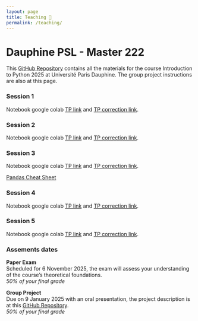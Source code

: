 ```yaml
---
layout: page
title: Teaching 🏫
permalink: /teaching/
---
```


# Dauphine PSL - Master 222 

This [GitHub Repository](https://github.com/Zaltarba/PSL_python_for_finance/tree/main) contains all the materials for the course Introduction to Python 2025 at Université Paris Dauphine. The group project instructions are also at this page.

### Session 1 

Notebook google colab [TP link](https://colab.research.google.com/github/Zaltarba/PSL_python_for_finance/blob/main/python_session_1.ipynb) and [TP correction  link](https://colab.research.google.com/github/Zaltarba/PSL_python_for_finance/blob/main/python_session_1_corrected.ipynb).

### Session 2 

Notebook google colab [TP link](https://colab.research.google.com/github/Zaltarba/PSL_python_for_finance/blob/main/python_session_2.ipynb) and [TP correction  link](https://colab.research.google.com/github/Zaltarba/PSL_python_for_finance/blob/main/python_session_2_corrected.ipynb).

### Session 3 

Notebook google colab [TP link](https://colab.research.google.com/github/Zaltarba/PSL_python_for_finance/blob/main/python_session_3.ipynb) and [TP correction  link](https://colab.research.google.com/github/Zaltarba/PSL_python_for_finance/blob/main/python_session_3_corrected.ipynb).

[Pandas Cheat Sheet](https://pandas.pydata.org/Pandas_Cheat_Sheet.pdf)

### Session 4 

Notebook google colab [TP link](https://colab.research.google.com/github/Zaltarba/PSL_python_for_finance/blob/main/python_session_4.ipynb) and [TP correction  link](https://colab.research.google.com/github/Zaltarba/PSL_python_for_finance/blob/main/python_session_4_corrected.ipynb).


### Session 5

Notebook google colab [TP link](https://colab.research.google.com/github/Zaltarba/PSL_python_for_finance/blob/main/python_session_5.ipynb) and [TP correction  link](https://colab.research.google.com/github/Zaltarba/PSL_python_for_finance/blob/main/python_session_5_corrected.ipynb).


### Assements dates 

**Paper Exam**  
Scheduled for 6 November 2025, the exam will assess your understanding of the course’s theoretical foundations.  
*50% of your final grade*

**Group Project**  
Due on 9 January 2025 with an oral presentation, the project description is at this [GitHub Repository](https://github.com/Zaltarba/PSL_python_for_finance/tree/main).  
*50% of your final grade*

